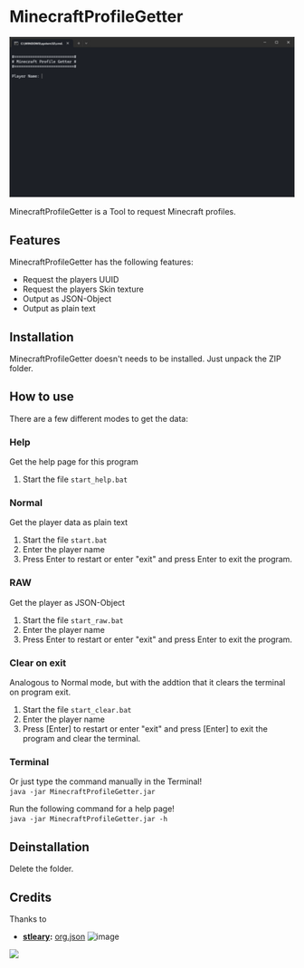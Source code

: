 # MinecraftProfileGetter

![image](Terminal-1115x628.png)

MinecraftProfileGetter is a Tool to request Minecraft profiles.

## Features

MinecraftProfileGetter has the following features:
- Request the players UUID
- Request the players Skin texture
- Output as JSON-Object
- Output as plain text

## Installation

MinecraftProfileGetter doesn't needs to be installed. Just unpack the ZIP folder.

## How to use

There are a few different modes to get the data:

### Help

Get the help page for this program

1. Start the file `start_help.bat`

### Normal

Get the player data as plain text

1. Start the file `start.bat`
2. Enter the player name
3. Press Enter to restart or enter "exit" and press Enter to exit the program.

### RAW

Get the player as JSON-Object

1. Start the file `start_raw.bat`
2. Enter the player name
3. Press Enter to restart or enter "exit" and press Enter to exit the program.

### Clear on exit

Analogous to Normal mode, but with the addtion that it clears the terminal on program exit.

1. Start the file `start_clear.bat`
2. Enter the player name
3. Press [Enter] to restart or enter "exit" and press [Enter] to exit the program and clear the terminal.

### Terminal

Or just type the command manually in the Terminal! \
`java -jar MinecraftProfileGetter.jar`

Run the following command for a help page! \
`java -jar MinecraftProfileGetter.jar -h`

## Deinstallation

Delete the folder.

## Credits

Thanks to
- **[stleary](https://github.com/stleary):** [org.json](https://github.com/stleary/JSON-java)
  ![image](https://github.com/stleary/JSON-java/blob/master/images/JsonJava.png?raw=true)

<a href="https://github.com/PrimCargo693208/MinecraftProfileGetter/graphs/contributors">
  <img src="https://contributors-img.web.app/image?repo=PrimCargo693208/MinecraftProfileGetter" />
</a>

